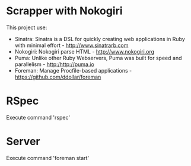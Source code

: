 <h1>Scrapper with Nokogiri</h1>

This project use:
<ul>
    <li>Sinatra: Sinatra is a DSL for quickly creating web applications in Ruby with minimal effort - <a href='http://www.sinatrarb.com/'>http://www.sinatrarb.com</a>
    </li>
    <li>Nokogiri: Nokogiri parse HTML - <a href='http://www.nokogiri.org/'>http://www.nokogiri.org</a>
    </li>
    <li>Puma: Unlike other Ruby Webservers, Puma was built for speed and parallelism - <a href='http://puma.io/'>http:/http://puma.io</a>
    </li>
    <li>Foreman: Manage Procfile-based applications - <a href='https://github.com/ddollar/foreman'>https://github.com/ddollar/foreman</a>
    </li>
</ul>

<h1>RSpec</h1>
Execute command 'rspec'

<h1>Server</h1>
Execute command 'foreman start'
